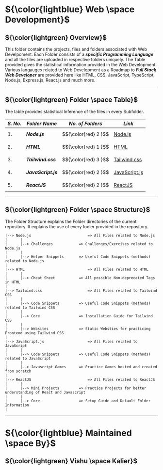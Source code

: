 # ${\color{lightblue} Web \space Development}$

## ${\color{lightgreen} Overview}$

This folder contains the projects, files and folders associated with Web Develpoment. Each Folder consists of a ***specific Programming Language*** and all the
files are uploaded in respective folders uniquely. The Table provided gives the statistical information provided in the Web Development. Various langauges related to Web Development as a Roadmap to ***Full Stack Web Developer*** are provided here like HTML, CSS, JavaScript, TypeScript, Node.js, Express.js, React.js and much more.

------

## ${\color{lightgreen} Folder \space Table}$

The table provides statistical Inference of the files in every Subfolder.

| ***S. No.*** | ***Folder Name*** | ***No. of Folders*** | ***Link***
|-|-|-|-|
| 1. | ***Node.js*** | $${\color{red} 2 }$$ | [Node.js](https://github.com/VishuKalier2003/Web-Development/tree/main/Node.js)  |
| 2. | ***HTML*** | $${\color{red} 1 }$$ | [HTML](https://github.com/VishuKalier2003/Web-Development/tree/main/HTML)    |
| 3. | ***Tailwind.css*** | $${\color{red} 3 }$$ | [Tailwind.css](https://github.com/VishuKalier2003/Web-Development/tree/main/Tailwind) |
| 4. | ***JavaScript.js*** | $${\color{red} 2 }$$ | [JavaScript.js](https://github.com/VishuKalier2003/Web-Development/tree/main/JavaScript.js) |
| 5. | ***ReactJS*** | $${\color{red} 2 }$$ | [ReactJS](https://github.com/VishuKalier2003/Web-Development/tree/main/ReactJS) |


------

## ${\color{lightgreen} Folder \space Structure}$

The Folder Structure explains the Folder directories of the current repository. It explains the use of every fodler provided in the repository.


    |--> Node.js                          => All Files related to Node.js
    |      |
    |      |--> Challenges            => Challenges/Exercises related to Node.js
    |      |
    |      |--> Helper Snippets       => Useful Code Snippets (methods) related to Node.js
    |
    |--> HTML                             => All Files related to HTML
    |      |
    |      |--> Cheat Sheet           => All possible Non-deprecated Tags in HTML 
    |
    |--> Tailwind.css                     => All Files related to Tailwind CSS
    |      |
    |      |--> Code Snippets         => Useful Code Snippets (methods) related to Tailwind CSS
    |      |
    |      |--> Core                  => Installation Guide for Tailwind CSS
    |      |
    |      |--> Websites              => Static Websties for practicing Frontend using Tailwind CSS
    |
    |--> JavaScript.js                    => All Files related to JavaScript
    |      |
    |      |--> Code Snippets         => Useful Code Snippets (methods) related to JavaScript
    |      |
    |      |--> Javascript Games      => Practice Games hosted and created from scratch
    |
    |--> ReactJS                          => All Files related to ReactJS
    |      |
    |      |--> Mini Projects         => Practice Projects for better understanding of React and Javascript
    |      |
    |      |--> Core                  => Setup Guide and Default Folder Information 
    |


------

# ${\color{lightblue} Maintained \space By}$
## ${\color{lightgreen} Vishu \space Kalier}$



